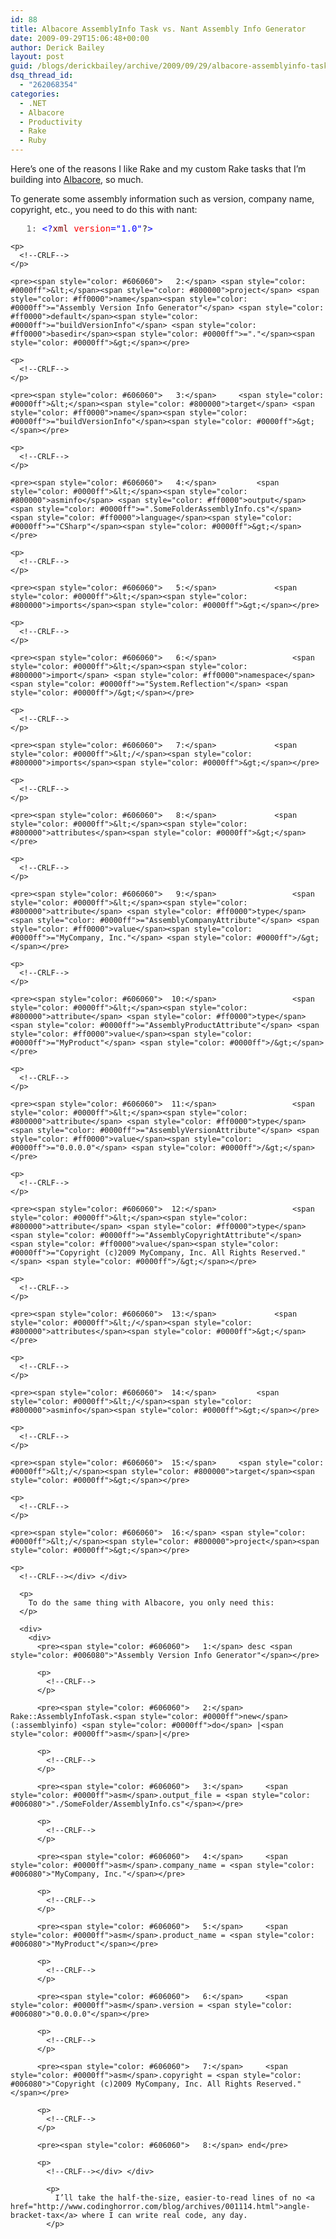 ```yaml
---
id: 88
title: Albacore AssemblyInfo Task vs. Nant Assembly Info Generator
date: 2009-09-29T15:06:48+00:00
author: Derick Bailey
layout: post
guid: /blogs/derickbailey/archive/2009/09/29/albacore-assemblyinfo-task-vs-nant-assembly-info-generator.aspx
dsq_thread_id:
  - "262068354"
categories:
  - .NET
  - Albacore
  - Productivity
  - Rake
  - Ruby
---
```

Here’s one of the reasons I like Rake and my custom Rake tasks that I’m building into [Albacore](http://github.com/derickbailey/Albacore), so much. 

To generate some assembly information such as version, company name, copyright, etc., you need to do this with nant:

<div>
  <div>
    <pre><span style="color: #606060">   1:</span> <span style="color: #0000ff">&lt;?</span><span style="color: #800000">xml</span> <span style="color: #ff0000">version</span><span style="color: #0000ff">="1.0"</span>?<span style="color: #0000ff">&gt;</span></pre>
    
    <p>
      <!--CRLF-->
    </p>
    
    <pre><span style="color: #606060">   2:</span> <span style="color: #0000ff">&lt;</span><span style="color: #800000">project</span> <span style="color: #ff0000">name</span><span style="color: #0000ff">="Assembly Version Info Generator"</span> <span style="color: #ff0000">default</span><span style="color: #0000ff">="buildVersionInfo"</span> <span style="color: #ff0000">basedir</span><span style="color: #0000ff">="."</span><span style="color: #0000ff">&gt;</span></pre>
    
    <p>
      <!--CRLF-->
    </p>
    
    <pre><span style="color: #606060">   3:</span>     <span style="color: #0000ff">&lt;</span><span style="color: #800000">target</span> <span style="color: #ff0000">name</span><span style="color: #0000ff">="buildVersionInfo"</span><span style="color: #0000ff">&gt;</span></pre>
    
    <p>
      <!--CRLF-->
    </p>
    
    <pre><span style="color: #606060">   4:</span>         <span style="color: #0000ff">&lt;</span><span style="color: #800000">asminfo</span> <span style="color: #ff0000">output</span><span style="color: #0000ff">=".SomeFolderAssemblyInfo.cs"</span> <span style="color: #ff0000">language</span><span style="color: #0000ff">="CSharp"</span><span style="color: #0000ff">&gt;</span></pre>
    
    <p>
      <!--CRLF-->
    </p>
    
    <pre><span style="color: #606060">   5:</span>             <span style="color: #0000ff">&lt;</span><span style="color: #800000">imports</span><span style="color: #0000ff">&gt;</span></pre>
    
    <p>
      <!--CRLF-->
    </p>
    
    <pre><span style="color: #606060">   6:</span>                 <span style="color: #0000ff">&lt;</span><span style="color: #800000">import</span> <span style="color: #ff0000">namespace</span><span style="color: #0000ff">="System.Reflection"</span> <span style="color: #0000ff">/&gt;</span></pre>
    
    <p>
      <!--CRLF-->
    </p>
    
    <pre><span style="color: #606060">   7:</span>             <span style="color: #0000ff">&lt;/</span><span style="color: #800000">imports</span><span style="color: #0000ff">&gt;</span></pre>
    
    <p>
      <!--CRLF-->
    </p>
    
    <pre><span style="color: #606060">   8:</span>             <span style="color: #0000ff">&lt;</span><span style="color: #800000">attributes</span><span style="color: #0000ff">&gt;</span></pre>
    
    <p>
      <!--CRLF-->
    </p>
    
    <pre><span style="color: #606060">   9:</span>                 <span style="color: #0000ff">&lt;</span><span style="color: #800000">attribute</span> <span style="color: #ff0000">type</span><span style="color: #0000ff">="AssemblyCompanyAttribute"</span> <span style="color: #ff0000">value</span><span style="color: #0000ff">="MyCompany, Inc."</span> <span style="color: #0000ff">/&gt;</span></pre>
    
    <p>
      <!--CRLF-->
    </p>
    
    <pre><span style="color: #606060">  10:</span>                 <span style="color: #0000ff">&lt;</span><span style="color: #800000">attribute</span> <span style="color: #ff0000">type</span><span style="color: #0000ff">="AssemblyProductAttribute"</span> <span style="color: #ff0000">value</span><span style="color: #0000ff">="MyProduct"</span> <span style="color: #0000ff">/&gt;</span></pre>
    
    <p>
      <!--CRLF-->
    </p>
    
    <pre><span style="color: #606060">  11:</span>                 <span style="color: #0000ff">&lt;</span><span style="color: #800000">attribute</span> <span style="color: #ff0000">type</span><span style="color: #0000ff">="AssemblyVersionAttribute"</span> <span style="color: #ff0000">value</span><span style="color: #0000ff">="0.0.0.0"</span> <span style="color: #0000ff">/&gt;</span></pre>
    
    <p>
      <!--CRLF-->
    </p>
    
    <pre><span style="color: #606060">  12:</span>                 <span style="color: #0000ff">&lt;</span><span style="color: #800000">attribute</span> <span style="color: #ff0000">type</span><span style="color: #0000ff">="AssemblyCopyrightAttribute"</span> <span style="color: #ff0000">value</span><span style="color: #0000ff">="Copyright (c)2009 MyCompany, Inc. All Rights Reserved."</span> <span style="color: #0000ff">/&gt;</span></pre>
    
    <p>
      <!--CRLF-->
    </p>
    
    <pre><span style="color: #606060">  13:</span>             <span style="color: #0000ff">&lt;/</span><span style="color: #800000">attributes</span><span style="color: #0000ff">&gt;</span></pre>
    
    <p>
      <!--CRLF-->
    </p>
    
    <pre><span style="color: #606060">  14:</span>         <span style="color: #0000ff">&lt;/</span><span style="color: #800000">asminfo</span><span style="color: #0000ff">&gt;</span></pre>
    
    <p>
      <!--CRLF-->
    </p>
    
    <pre><span style="color: #606060">  15:</span>     <span style="color: #0000ff">&lt;/</span><span style="color: #800000">target</span><span style="color: #0000ff">&gt;</span></pre>
    
    <p>
      <!--CRLF-->
    </p>
    
    <pre><span style="color: #606060">  16:</span> <span style="color: #0000ff">&lt;/</span><span style="color: #800000">project</span><span style="color: #0000ff">&gt;</span></pre>
    
    <p>
      <!--CRLF--></div> </div> 
      
      <p>
        To do the same thing with Albacore, you only need this:
      </p>
      
      <div>
        <div>
          <pre><span style="color: #606060">   1:</span> desc <span style="color: #006080">"Assembly Version Info Generator"</span></pre>
          
          <p>
            <!--CRLF-->
          </p>
          
          <pre><span style="color: #606060">   2:</span> Rake::AssemblyInfoTask.<span style="color: #0000ff">new</span>(:assemblyinfo) <span style="color: #0000ff">do</span> |<span style="color: #0000ff">asm</span>|</pre>
          
          <p>
            <!--CRLF-->
          </p>
          
          <pre><span style="color: #606060">   3:</span>     <span style="color: #0000ff">asm</span>.output_file = <span style="color: #006080">"./SomeFolder/AssemblyInfo.cs"</span></pre>
          
          <p>
            <!--CRLF-->
          </p>
          
          <pre><span style="color: #606060">   4:</span>     <span style="color: #0000ff">asm</span>.company_name = <span style="color: #006080">"MyCompany, Inc."</span></pre>
          
          <p>
            <!--CRLF-->
          </p>
          
          <pre><span style="color: #606060">   5:</span>     <span style="color: #0000ff">asm</span>.product_name = <span style="color: #006080">"MyProduct"</span></pre>
          
          <p>
            <!--CRLF-->
          </p>
          
          <pre><span style="color: #606060">   6:</span>     <span style="color: #0000ff">asm</span>.version = <span style="color: #006080">"0.0.0.0"</span></pre>
          
          <p>
            <!--CRLF-->
          </p>
          
          <pre><span style="color: #606060">   7:</span>     <span style="color: #0000ff">asm</span>.copyright = <span style="color: #006080">"Copyright (c)2009 MyCompany, Inc. All Rights Reserved."</span></pre>
          
          <p>
            <!--CRLF-->
          </p>
          
          <pre><span style="color: #606060">   8:</span> end</pre>
          
          <p>
            <!--CRLF--></div> </div> 
            
            <p>
              I’ll take the half-the-size, easier-to-read lines of no <a href="http://www.codinghorror.com/blog/archives/001114.html">angle-bracket-tax</a> where I can write real code, any day.
            </p>